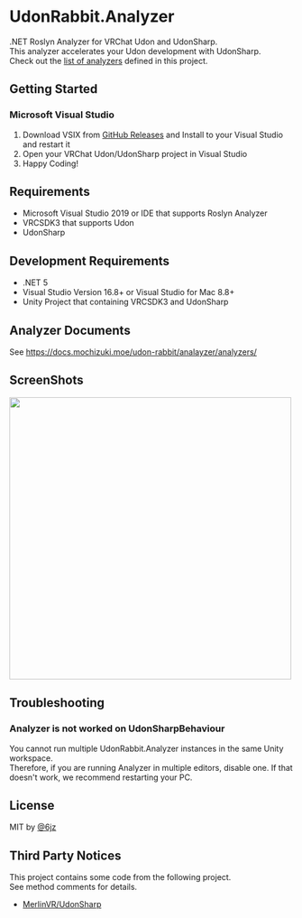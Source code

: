 # UdonRabbit.Analyzer

.NET Roslyn Analyzer for VRChat Udon and UdonSharp.  
This analyzer accelerates your Udon development with UdonSharp.  
Check out the [list of analyzers](docs/analyzers/README.md) defined in this project.

## Getting Started

### Microsoft Visual Studio

1. Download VSIX from [GitHub Releases](https://github.com/mika-f/UdonRabbit.Analyzer/releases/latest) and Install to your Visual Studio and restart it
2. Open your VRChat Udon/UdonSharp project in Visual Studio
3. Happy Coding!

## Requirements

- Microsoft Visual Studio 2019 or IDE that supports Roslyn Analyzer
- VRCSDK3 that supports Udon
- UdonSharp

## Development Requirements

- .NET 5
- Visual Studio Version 16.8+ or Visual Studio for Mac 8.8+
- Unity Project that containing VRCSDK3 and UdonSharp

## Analyzer Documents

See https://docs.mochizuki.moe/udon-rabbit/analayzer/analyzers/

## ScreenShots

<img src="https://user-images.githubusercontent.com/10832834/112584755-c8528d00-8e3b-11eb-9204-1c05c0669ffc.PNG" width="500px" />

## Troubleshooting

### Analyzer is not worked on UdonSharpBehaviour

You cannot run multiple UdonRabbit.Analyzer instances in the same Unity workspace.  
Therefore, if you are running Analyzer in multiple editors, disable one.
If that doesn't work, we recommend restarting your PC.

## License

MIT by [@6jz](https://twitter.com/6jz)

## Third Party Notices

This project contains some code from the following project.  
See method comments for details.

- [MerlinVR/UdonSharp](https://github.com/MerlinVR/UdonSharp)
